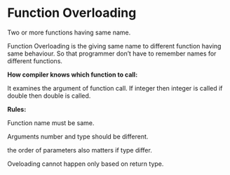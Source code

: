 # Function Overloading

Two or more functions having same name.

Function Overloading is the giving same name to different function having same behaviour. So that programmer don’t have to remember names for different functions.

**How compiler knows which function to call:**

It examines the argument of function call. If integer then integer is called if double then double is called.

**Rules:**

Function name must be same.

Arguments number and type should be different.

the order of parameters also matters if type differ.

Oveloading cannot happen only based on return type.